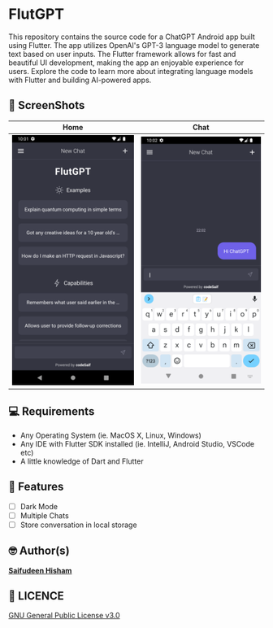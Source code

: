 # FlutGPT

This repository contains the source code for a ChatGPT Android app built using Flutter. The app utilizes OpenAI's GPT-3 language model to generate text based on user inputs. The Flutter framework allows for fast and beautiful UI development, making the app an enjoyable experience for users. Explore the code to learn more about integrating language models with Flutter and building AI-powered apps.

## 📸 ScreenShots

| Home                             | Chat                              |
| --------------------------------- | --------------------------------- |
| <img src="screenshots/home.png" width="400">  | <img src="screenshots/chat.png" width="400">  |

## 💻 Requirements

- Any Operating System (ie. MacOS X, Linux, Windows)
- Any IDE with Flutter SDK installed (ie. IntelliJ, Android Studio, VSCode etc)
- A little knowledge of Dart and Flutter

## 📝 Features

- [ ] Dark Mode
- [ ] Multiple Chats
- [ ] Store conversation in local storage

## 🤓 Author(s)

**[Saifudeen Hisham](https://www.instagram.com/beSaif)**


## 🔖 LICENCE

[GNU General Public License v3.0](/LICENSE.md)
